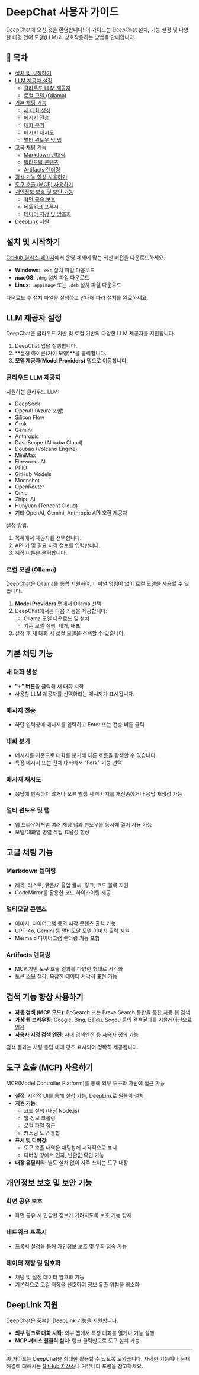 
# DeepChat 사용자 가이드

DeepChat에 오신 것을 환영합니다! 이 가이드는 DeepChat 설치, 기능 설정 및 다양한 대형 언어 모델(LLM)과 상호작용하는 방법을 안내합니다.

## 📑 목차

- [설치 및 시작하기](#설치-및-시작하기)
- [LLM 제공자 설정](#llm-제공자-설정)
  - [클라우드 LLM 제공자](#클라우드-llm-제공자)
  - [로컬 모델 (Ollama)](#로컬-모델-ollama)
- [기본 채팅 기능](#기본-채팅-기능)
  - [새 대화 생성](#새-대화-생성)
  - [메시지 전송](#메시지-전송)
  - [대화 분기](#대화-분기)
  - [메시지 재시도](#메시지-재시도)
  - [멀티 윈도우 및 탭](#멀티-윈도우-및-탭)
- [고급 채팅 기능](#고급-채팅-기능)
  - [Markdown 렌더링](#markdown-렌더링)
  - [멀티모달 콘텐츠](#멀티모달-콘텐츠)
  - [Artifacts 렌더링](#artifacts-렌더링)
- [검색 기능 향상 사용하기](#검색-기능-향상-사용하기)
- [도구 호출 (MCP) 사용하기](#도구-호출-mcp-사용하기)
- [개인정보 보호 및 보안 기능](#개인정보-보호-및-보안-기능)
  - [화면 공유 보호](#화면-공유-보호)
  - [네트워크 프록시](#네트워크-프록시)
  - [데이터 저장 및 암호화](#데이터-저장-및-암호화)
- [DeepLink 지원](#deeplink-지원)

## 설치 및 시작하기

[GitHub 릴리스 페이지](https://github.com/ThinkInAIXYZ/deepchat/releases)에서 운영 체제에 맞는 최신 버전을 다운로드하세요.

- **Windows**: `.exe` 설치 파일 다운로드
- **macOS**: `.dmg` 설치 파일 다운로드
- **Linux**: `.AppImage` 또는 `.deb` 설치 파일 다운로드

다운로드 후 설치 파일을 실행하고 안내에 따라 설치를 완료하세요.

## LLM 제공자 설정

DeepChat은 클라우드 기반 및 로컬 기반의 다양한 LLM 제공자를 지원합니다.

1. DeepChat 앱을 실행합니다.
2. **설정 아이콘(기어 모양)**을 클릭합니다.
3. **모델 제공자(Model Providers)** 탭으로 이동합니다.

### 클라우드 LLM 제공자

지원하는 클라우드 LLM:

- DeepSeek
- OpenAI (Azure 포함)
- Silicon Flow
- Grok
- Gemini
- Anthropic
- DashScope (Alibaba Cloud)
- Doubao (Volcano Engine)
- MiniMax
- Fireworks AI
- PPIO
- GitHub Models
- Moonshot
- OpenRouter
- Qiniu
- Zhipu AI
- Hunyuan (Tencent Cloud)
- 기타 OpenAI, Gemini, Anthropic API 호환 제공자

설정 방법:

1. 목록에서 제공자를 선택합니다.
2. API 키 및 필요 자격 정보를 입력합니다.
3. 저장 버튼을 클릭합니다.

### 로컬 모델 (Ollama)

DeepChat은 Ollama를 통합 지원하여, 터미널 명령어 없이 로컬 모델을 사용할 수 있습니다.

1. **Model Providers** 탭에서 Ollama 선택
2. DeepChat에서는 다음 기능을 제공합니다:
   * Ollama 모델 다운로드 및 설치
   * 기존 모델 실행, 제거, 배포
3. 설정 후 새 대화 시 로컬 모델을 선택할 수 있습니다.

## 기본 채팅 기능

### 새 대화 생성

- **"+" 버튼**을 클릭해 새 대화 시작
- 사용할 LLM 제공자를 선택하라는 메시지가 표시됩니다.

### 메시지 전송

- 하단 입력창에 메시지를 입력하고 Enter 또는 전송 버튼 클릭

### 대화 분기

- 메시지를 기준으로 대화를 분기해 다른 흐름을 탐색할 수 있습니다.
- 특정 메시지 또는 전체 대화에서 "Fork" 기능 선택

### 메시지 재시도

- 응답에 만족하지 않거나 오류 발생 시 메시지를 재전송하거나 응답 재생성 가능

### 멀티 윈도우 및 탭

- 웹 브라우저처럼 여러 채팅 탭과 윈도우를 동시에 열어 사용 가능
- 모델/대화별 병렬 작업 효율성 향상

## 고급 채팅 기능

### Markdown 렌더링

- 제목, 리스트, 굵은/기울임 글씨, 링크, 코드 블록 지원
- CodeMirror를 활용한 코드 하이라이팅 제공

### 멀티모달 콘텐츠

- 이미지, 다이어그램 등의 시각 콘텐츠 출력 가능
- GPT-4o, Gemini 등 멀티모달 모델 이미지 출력 지원
- Mermaid 다이어그램 렌더링 기능 포함

### Artifacts 렌더링

- MCP 기반 도구 호출 결과를 다양한 형태로 시각화
- 토큰 소모 절감, 복잡한 데이터 시각적 표현 가능

## 검색 기능 향상 사용하기

- **자동 검색 (MCP 모드)**: BoSearch 또는 Brave Search 통합을 통한 자동 웹 검색
- **가상 웹 브라우징**: Google, Bing, Baidu, Sogou 등의 검색결과를 시뮬레이션으로 읽음
- **사용자 지정 검색 엔진**: 사내 검색엔진 등 사용자 정의 가능

검색 결과는 채팅 응답 내에 강조 표시되어 명확히 제공됩니다.

## 도구 호출 (MCP) 사용하기

MCP(Model Controller Platform)를 통해 외부 도구와 자원에 접근 가능

- **설정**: 시각적 UI를 통해 설정 가능, DeepLink로 원클릭 설치
- **지원 기능**:
  * 코드 실행 (내장 Node.js)
  * 웹 정보 크롤링
  * 로컬 파일 접근
  * 커스텀 도구 통합
- **표시 및 디버깅**:
  * 도구 호출 내역을 채팅창에 시각적으로 표시
  * 디버깅 창에서 인자, 반환값 확인 가능
- **내장 유틸리티**: 별도 설치 없이 자주 쓰이는 도구 내장

## 개인정보 보호 및 보안 기능

### 화면 공유 보호

- 화면 공유 시 민감한 정보가 가려지도록 보호 기능 탑재

### 네트워크 프록시

- 프록시 설정을 통해 개인정보 보호 및 우회 접속 가능

### 데이터 저장 및 암호화

- 채팅 및 설정 데이터 암호화 가능
- 기본적으로 로컬 저장을 선호하여 정보 유출 위험을 최소화

## DeepLink 지원

DeepChat은 풍부한 DeepLink 기능을 지원합니다.

- **외부 링크로 대화 시작**: 외부 앱에서 특정 대화를 열거나 기능 실행
- **MCP 서비스 원클릭 설치**: 링크 클릭만으로 도구 설치 가능

---

이 가이드는 DeepChat을 최대한 활용할 수 있도록 도와줍니다. 자세한 기능이나 문제 해결에 대해서는 [GitHub 저장소](https://github.com/ThinkInAIXYZ/deepchat)나 커뮤니티 포럼을 참고하세요.

